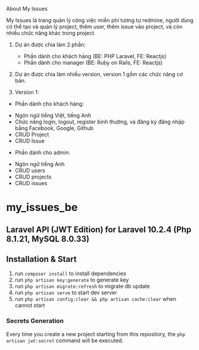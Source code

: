 About My Issues

My Issues là trang quản lý công việc miễn phí tương tự redmine, người dùng có thể tạo và quản lý project, thêm user, thêm issue vào project, và còn nhiều chức năng khác trong project.

1. Dự án được chia làm 2 phần:
   + Phần dành cho khách hàng (BE: PHP Laravel, FE: Reactjs)
   + Phần dành cho manager (BE: Ruby on Rails, FE: Reactjs)
2. Dự án được chia làm nhiều version, version 1 gồm các chức năng cơ bản.

3. Version 1:
 * Phần dành cho khách hàng:
  - Ngôn ngữ tiếng Việt, tiếng Anh
  - Chức năng login, logout, register bình thường, và đăng ký đăng nhập bằng Facebook, Google, Github
  - CRUD Project
  - CRUD Issue

 * Phần dành cho admin:
  - Ngôn ngữ tiếng Anh
  - CRUD users
  - CRUD projects
  - CRUD issues


# my_issues_be

## Laravel API (JWT Edition) for Laravel 10.2.4 (Php 8.1.21, MySQL 8.0.33)

## Installation & Start

1. run `composer install` to install dependencies
2. run `php artisan key:generate` to generate key
3. run `php artisan migrate:refresh` to migrate db update
4. run `php artisan serve` to start dev server
5. run `php artisan config:clear && php artisan cache:clear` when cannot start

### Secrets Generation

Every time you create a new project starting from this repository, the `php artisan jwt:secret` command will be
executed.
